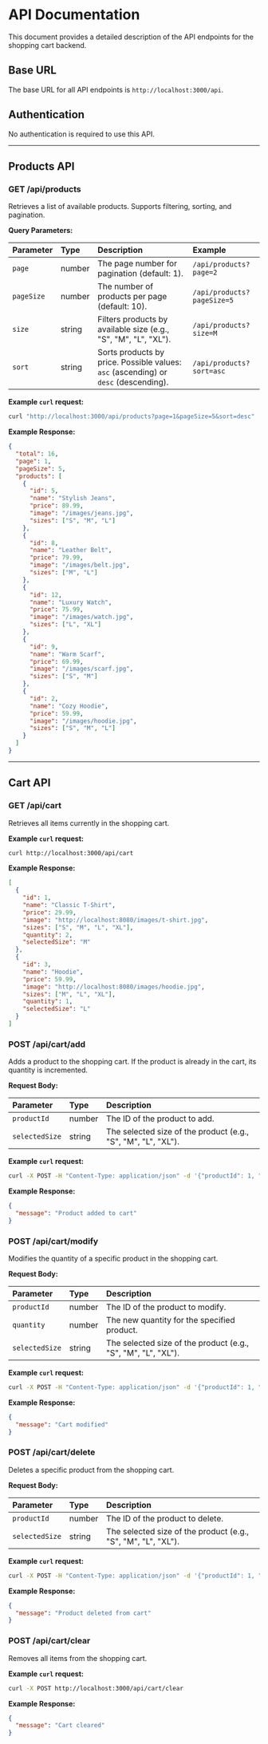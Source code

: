 # API Documentation

This document provides a detailed description of the API endpoints for the shopping cart backend.

## Base URL

The base URL for all API endpoints is `http://localhost:3000/api`.

## Authentication

No authentication is required to use this API.

---

## Products API

### GET /api/products

Retrieves a list of available products. Supports filtering, sorting, and pagination.

**Query Parameters:**

| Parameter  | Type   | Description                                                                                             | Example             |
| :--------- | :----- | :------------------------------------------------------------------------------------------------------ | :------------------ |
| `page`     | number | The page number for pagination (default: 1).                                                            | `/api/products?page=2` |
| `pageSize` | number | The number of products per page (default: 10).                                                          | `/api/products?pageSize=5` |
| `size`     | string | Filters products by available size (e.g., "S", "M", "L", "XL").                                         | `/api/products?size=M` |
| `sort`     | string | Sorts products by price. Possible values: `asc` (ascending) or `desc` (descending).                      | `/api/products?sort=asc` |

**Example `curl` request:**

```bash
curl "http://localhost:3000/api/products?page=1&pageSize=5&sort=desc"
```

**Example Response:**

```json
{
  "total": 16,
  "page": 1,
  "pageSize": 5,
  "products": [
    {
      "id": 5,
      "name": "Stylish Jeans",
      "price": 89.99,
      "image": "/images/jeans.jpg",
      "sizes": ["S", "M", "L"]
    },
    {
      "id": 8,
      "name": "Leather Belt",
      "price": 79.99,
      "image": "/images/belt.jpg",
      "sizes": ["M", "L"]
    },
    {
      "id": 12,
      "name": "Luxury Watch",
      "price": 75.99,
      "image": "/images/watch.jpg",
      "sizes": ["L", "XL"]
    },
    {
      "id": 9,
      "name": "Warm Scarf",
      "price": 69.99,
      "image": "/images/scarf.jpg",
      "sizes": ["S", "M"]
    },
    {
      "id": 2,
      "name": "Cozy Hoodie",
      "price": 59.99,
      "image": "/images/hoodie.jpg",
      "sizes": ["S", "M", "L"]
    }
  ]
}
```

---

## Cart API

### GET /api/cart

Retrieves all items currently in the shopping cart.

**Example `curl` request:**

```bash
curl http://localhost:3000/api/cart
```

**Example Response:**

```json
[
  {
    "id": 1,
    "name": "Classic T-Shirt",
    "price": 29.99,
    "image": "http://localhost:8080/images/t-shirt.jpg",
    "sizes": ["S", "M", "L", "XL"],
    "quantity": 2,
    "selectedSize": "M"
  },
  {
    "id": 3,
    "name": "Hoodie",
    "price": 59.99,
    "image": "http://localhost:8080/images/hoodie.jpg",
    "sizes": ["M", "L", "XL"],
    "quantity": 1,
    "selectedSize": "L"
  }
]
```

### POST /api/cart/add

Adds a product to the shopping cart. If the product is already in the cart, its quantity is incremented.

**Request Body:**

| Parameter   | Type   | Description                         |
| :---------- | :----- | :---------------------------------- |
| `productId` | number | The ID of the product to add.       |
| `selectedSize` | string | The selected size of the product (e.g., "S", "M", "L", "XL"). |

**Example `curl` request:**

```bash
curl -X POST -H "Content-Type: application/json" -d '{"productId": 1, "selectedSize": "M"}' http://localhost:3000/api/cart/add
```

**Example Response:**

```json
{
  "message": "Product added to cart"
}
```

### POST /api/cart/modify

Modifies the quantity of a specific product in the shopping cart.

**Request Body:**

| Parameter   | Type   | Description                                  |
| :---------- | :----- | :------------------------------------------- |
| `productId` | number | The ID of the product to modify.             |
| `quantity`     | number | The new quantity for the specified product.  |
| `selectedSize` | string | The selected size of the product (e.g., "S", "M", "L", "XL"). |

**Example `curl` request:**

```bash
curl -X POST -H "Content-Type: application/json" -d '{"productId": 1, "quantity": 5, "selectedSize": "M"}' http://localhost:3000/api/cart/modify
```

**Example Response:**

```json
{
  "message": "Cart modified"
}
```

### POST /api/cart/delete

Deletes a specific product from the shopping cart.

**Request Body:**

| Parameter   | Type   | Description                           |
| :---------- | :----- | :------------------------------------ |
| `productId` | number | The ID of the product to delete.      |
| `selectedSize` | string | The selected size of the product (e.g., "S", "M", "L", "XL"). |

**Example `curl` request:**

```bash
curl -X POST -H "Content-Type: application/json" -d '{"productId": 1, "selectedSize": "M"}' http://localhost:3000/api/cart/delete
```

**Example Response:**

```json
{
  "message": "Product deleted from cart"
}
```

### POST /api/cart/clear

Removes all items from the shopping cart.

**Example `curl` request:**

```bash
curl -X POST http://localhost:3000/api/cart/clear
```

**Example Response:**

```json
{
  "message": "Cart cleared"
}
```

